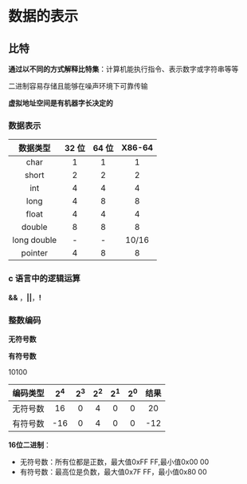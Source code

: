 # 数据的表示

## 比特

**通过以不同的方式解释比特集**：计算机能执行指令、表示数字或字符串等等

二进制容易存储且能够在噪声环境下可靠传输

**虚拟地址空间是有机器字长决定的**

### 数据表示

|  数据类型   | 32 位 | 64 位 | X86-64 |
| :---------: | :---: | :---: | :----: |
|    char     |   1   |   1   |   1    |
|    short    |   2   |   2   |   2    |
|     int     |   4   |   4   |   4    |
|    long     |   4   |   8   |   8    |
|    float    |   4   |   4   |   4    |
|   double    |   8   |   8   |   8    |
| long double |   -   |   -   | 10/16  |
|   pointer   |   4   |   8   |   8    |

### c 语言中的逻辑运算

**&&** ，**||**，**!**

### 整数编码

**无符号数**

**有符号数**

10100

| 编码类型 |   $2^4$   |   $2^3$   | $2^2$ |   $2^1$   |   $2^0$   |    结果   |
|:----:    |  :----:   |    :----: | :----:|  :----:   | :----:    |    :----: |
| 无符号数 |  16       |    0      |    4  |   0       |    0      |    20     |
| 有符号数 |  -16      |    0      |    4  |   0       |    0      |    -12    |

**16位二进制**：

- 无符号数：所有位都是正数，最大值0xFF FF,最小值0x00 00
- 有符号数：最高位是负数，最大值0x7F FF，最小值0x80 00

